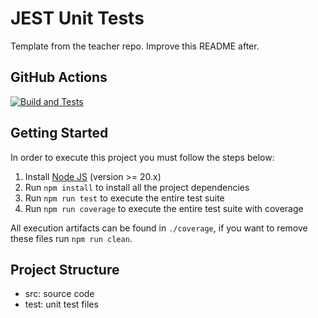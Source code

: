 # JEST Unit Tests

Template from the teacher repo. Improve this README after. 

## GitHub Actions

[![Build and Tests](https://github.com/YuriLopesM/YuriLopes-Turma02-Trabalho01/actions/workflows/node.js.yml/badge.svg?branch=main)](https://github.com/YuriLopesM/YuriLopes-Turma02-Trabalho01/actions/workflows/node.js.yml)

<!-- ## SonarCloud

[![Quality Gate Status](https://sonarcloud.io/api/project_badges/measure?project=ugioni_unit-tests-jest&metric=alert_status)](https://sonarcloud.io/summary/new_code?id=ugioni_unit-tests-jest) -->

## Getting Started

In order to execute this project you must follow the steps below:

1. Install [Node JS](https://nodejs.org/) (version >= 20.x)
2. Run `npm install` to install all the project dependencies
3. Run `npm run test` to execute the entire test suite
4. Run `npm run coverage` to execute the entire test suite with coverage

All execution artifacts can be found in `./coverage`, if you want to remove these files run `npm run clean`.

## Project Structure

- src: source code
- test: unit test files